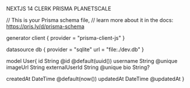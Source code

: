 NEXTJS 14
CLERK PRISMA PLANETSCALE

// This is your Prisma schema file,
// learn more about it in the docs: https://pris.ly/d/prisma-schema

generator client {
  provider = "prisma-client-js"
}

datasource db {
  provider = "sqlite"
  url      = "file:./dev.db"
}

model User{
  id String @id @default(uuid())
  username String @unique
  imageUrl String 
  externalUserId String @unique
  bio String? 

  createdAt DateTime @default(now())
  updatedAt DateTime @updatedAt
}
